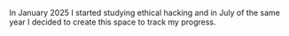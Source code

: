 In January 2025 I started studying ethical hacking and in July of the same year I decided to create this space to track my progress.
